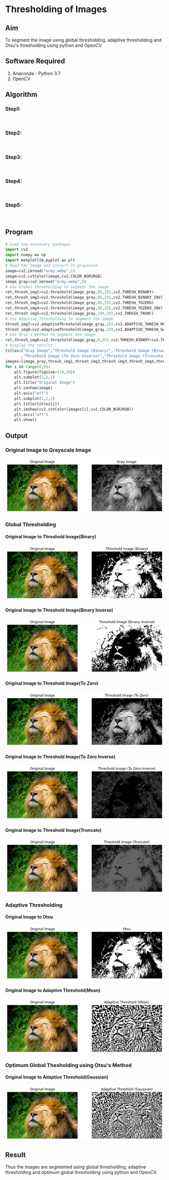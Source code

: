 # Thresholding of Images
## Aim
To segment the image using global thresholding, adaptive thresholding and Otsu's thresholding using python and OpenCV.

## Software Required
1. Anaconda - Python 3.7
2. OpenCV

## Algorithm

### Step1:
<br>

### Step2:
<br>

### Step3:
<br>

### Step4:
<br>

### Step5:
<br>

## Program

```python
# Load the necessary packages
import cv2
import numpy as np
import matplotlib.pyplot as plt
# Read the Image and convert to grayscale
image=cv2.imread("army.webp",1)
image=cv2.cvtColor(image,cv2.COLOR_BGR2RGB)
image_gray=cv2.imread("army.webp",0)
# Use Global thresholding to segment the image
ret,thresh_img1=cv2.threshold(image_gray,86,255,cv2.THRESH_BINARY)
ret,thresh_img2=cv2.threshold(image_gray,86,255,cv2.THRESH_BINARY_INV)
ret,thresh_img3=cv2.threshold(image_gray,86,255,cv2.THRESH_TOZERO)
ret,thresh_img4=cv2.threshold(image_gray,86,255,cv2.THRESH_TOZERO_INV)
ret,thresh_img5=cv2.threshold(image_gray,100,255,cv2.THRESH_TRUNC)
# Use Adaptive thresholding to segment the image
thresh_img7=cv2.adaptiveThreshold(image_gray,255,cv2.ADAPTIVE_THRESH_MEAN_C,cv2.THRESH_BINARY,11,2)
thresh_img8=cv2.adaptiveThreshold(image_gray,255,cv2.ADAPTIVE_THRESH_GAUSSIAN_C,cv2.THRESH_BINARY,11,2)
# Use Otsu's method to segment the image 
ret,thresh_img6=cv2.threshold(image_gray,0,255,cv2.THRESH_BINARY+cv2.THRESH_OTSU)
# Display the results
titles=["Gray Image","Threshold Image (Binary)","Threshold Image (Binary Inverse)","Threshold Image (To Zero)"
       ,"Threshold Image (To Zero-Inverse)","Threshold Image (Truncate)","Otsu","Adaptive Threshold (Mean)","Adaptive Threshold (Gaussian)"]
images=[image_gray,thresh_img1,thresh_img2,thresh_img3,thresh_img4,thresh_img5,thresh_img6,thresh_img7,thresh_img8]
for i in range(0,9):
    plt.figure(figsize=(10,10))
    plt.subplot(1,2,1)
    plt.title("Original Image")
    plt.imshow(image)
    plt.axis("off")
    plt.subplot(1,2,2)
    plt.title(titles[i])
    plt.imshow(cv2.cvtColor(images[i],cv2.COLOR_BGR2RGB))
    plt.axis("off")
    plt.show()
```
## Output

### Original Image to Grayscale Image
![Original Image to Grayscale Image](1.png)
### Global Thresholding
#### Original Image to Threshold Image(Binary)
![Original Image to Threshold Image(Binary)](2.png)
#### Original Image to Threshold Image(Binary Inverse)
![](3.png)
#### Original Image to Threshold Image(To Zero)
![](4.png)
#### Original Image to Threshold Image(To Zero Inverse)
![](5.png)
#### Original Image to Threshold Image(Truncate)
![](6.png)
### Adaptive Thresholding
#### Original Image to Otsu
![](7.png)
#### Original Image to Adaptive Threshold(Mean)
![](8.png)
### Optimum Global Thesholding using Otsu's Method
#### Original Image to Adaptive Threshold(Gaussian)
![](9.png)
## Result
Thus the images are segmented using global thresholding, adaptive thresholding and optimum global thresholding using python and OpenCV.

